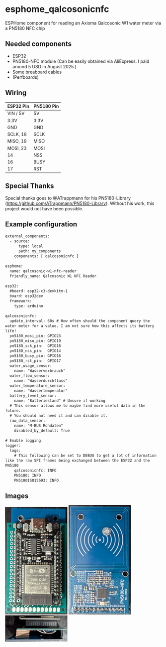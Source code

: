 # esphome_qalcosonicnfc
ESPHome component for reading an Axioma Qalcosonic W1 water meter via a PN5180 NFC chip

## Needed components
- ESP32
- PN5180-NFC module (Can be easily obtained via AliExpress. I paid around 5 USD in August 2025.)
- Some breaboard cables
- (Perfboards)

## Wiring
| ESP32 Pin | PN5180 Pin |
| :---      | :---       |
| VIN / 5V  | 5V         |
| 3.3V      | 3.3V       |
| GND       | GND        |
| SCLK, 18  | SCLK       |
| MISO, 19  | MISO       |
| MOSI, 23  | MOSI       |
| 14        | NSS        |
| 16        | BUSY       |
| 17        | RST        |

## Special Thanks
Special thanks goes to @ATrappmann for his PN5180-Library (https://github.com/ATrappmann/PN5180-Library).
Without his work, this project would not have been possible.

## Example configuration
```
external_components:
  - source:
      type: local
      path: my_components
    components: [ qalcosonicnfc ]

esphome:
  name: qalcosonic-w1-nfc-reader
  friendly_name: Qalcosonic W1 NFC Reader

esp32:
  #board: esp32-c3-devkitm-1
  board: esp32dev
  framework:
    type: arduino

qalcosonicnfc:
  update_interval: 60s # How often should the component query the water meter for a value. I am not sure how this affects its battery life!
  pn5180_mosi_pin: GPIO23
  pn5180_miso_pin: GPIO19
  pn5180_sck_pin:  GPIO18
  pn5180_nss_pin:  GPIO14
  pn5180_busy_pin: GPIO16
  pn5180_rst_pin:  GPIO17
  water_usage_sensor:
    name: "Wasserverbrauch"
  water_flow_sensor:
    name: "Wasserdurchfluss"
  water_temperature_sensor:
    name: "Wassertemperatur"
  battery_level_sensor:
    name: "Batteriestand" # Unsure if working
  # This sensor allows me to maybe find more useful data in the future.
  # You should not need it and can disable it.
  raw_data_sensor:
    name: "M-BUS Rohdaten"
    disabled_by_default: True

# Enable logging
logger:
  logs:
    # This following can be set to DEBUG to get a lot of information like the raw SPI frames being exchanged between the ESP32 and the PN5180
    qalcosonicnfc: INFO
    PN5180: INFO
    PN5180ISO15693: INFO
```

## Images
<img src="./media/esp32_pn5180_1.jpg" width="200" /> <img src="./media/esp32_pn5180_2.jpg" width="200" /> <img src="./media/esp32_pn5180_3.jpg" width="200" />
